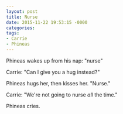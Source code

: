 ```yaml
---
layout: post
title: Nurse
date: 2015-11-22 19:53:15 -0000
categories:
tags:
- Carrie
- Phineas
---
```

Phineas wakes up from his nap: "nurse"

Carrie: "Can I give you a hug instead?"

Phineas hugs her, then kisses her. "Nurse."

Carrie: "We're not going to nurse <em>all</em> the time."

Phineas cries.
